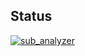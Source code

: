 ## Status

[![sub_analyzer](https://catalog.flipperzero.one/application/sub_analyzer/widget)](https://catalog.flipperzero.one/application/sub_analyzer/page)